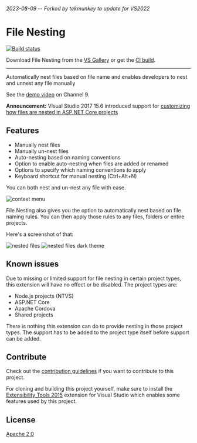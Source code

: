 *2023-08-09 -- Forked by tekmunkey to update for VS2022*

# File Nesting

[![Build status](https://ci.appveyor.com/api/projects/status/kk45dmfauis2llkm?svg=true)](https://ci.appveyor.com/project/madskristensen/filenesting)

Download File Nesting from the [VS Gallery](http://visualstudiogallery.msdn.microsoft.com/3ebde8fb-26d8-4374-a0eb-1e4e2665070c)
or get the [CI build](http://vsixgallery.com/extension/6c799bc4-0d4c-4172-98bc-5d464b612dca/).

---------------------------------------------------------------

Automatically nest files based on file name and enables
developers to nest and unnest any file manually

See the
[demo video](http://channel9.msdn.com/Blogs/MadsKristensen/Introducing-File-Nestor-for-Visual-Studio)
on Channel 9.

**Announcement:** Visual Studio 2017 15.6 introduced support for [customizing how files are nested in ASP.NET Core projects](https://blogs.msdn.microsoft.com/webdev/2018/02/07/file-nesting-in-solution-explorer/)

## Features

- Manually nest files
- Manually un-nest files
- Auto-nesting based on naming conventions
- Option to enable auto-nesting when files are added or renamed
- Options to specify which naming conventions to apply
- Keyboard shortcut for manual nesting (Ctrl+Alt+N)

You can both nest and un-nest any file with ease.

![context menu](art/context-menu.png)

File Nesting also gives you the option to automatically nest
based on file naming rules. You can then apply those rules to
any files, folders or entire projects.

Here's a screenshot of that:

![nested files](art/nested-files.png)
![nested files dark theme](art/nested-files-dark.png)

## Known issues

Due to missing or limited support for file nesting in certain
project types, this extension will have no effect or be
disabled. The project types are:

- Node.js projects (NTVS)
- ASP.NET Core
- Apache Cordova
- Shared projects

There is nothing this extension can do to provide nesting
in those project types. The support has to be added to the
project type itself before support can be added.

## Contribute
Check out the [contribution guidelines](.github/CONTRIBUTING.md)
if you want to contribute to this project.

For cloning and building this project yourself, make sure
to install the
[Extensibility Tools 2015](https://visualstudiogallery.msdn.microsoft.com/ab39a092-1343-46e2-b0f1-6a3f91155aa6)
extension for Visual Studio which enables some features
used by this project.

## License
[Apache 2.0](LICENSE)
